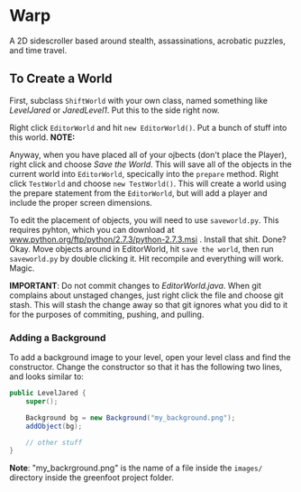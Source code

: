 Warp
====

A 2D sidescroller based around stealth, assassinations, acrobatic puzzles, and time travel.

To Create a World
-----------------

First, subclass `ShiftWorld` with your own class, named something like *LevelJared* or *JaredLevel1*. Put this to the side right now.

Right click `EditorWorld` and hit `new EditorWorld()`. Put a bunch of stuff into this world. **NOTE:**

Anyway, when you have placed all of your ojbects (don't place the Player), right click and choose *Save the World*. This will save all of the objects in the current world into `EditorWorld`, specically into the `prepare` method. Right click `TestWorld` and choose `new TestWorld()`. This will create a world using the prepare statement from the `EditorWorld`, but will add a player and include the proper screen dimensions.

To edit the placement of objects, you will need to use `saveworld.py`. This requires pyhton, which you can download at www.python.org/ftp/python/2.7.3/python-2.7.3.msi . Install that shit. Done? Okay. Move objects around in EditorWorld, hit `save the world`, then run `saveworld.py` by double clicking it. Hit recompile and everything will work. Magic.

**IMPORTANT**: Do not commit changes to *EditorWorld.java*. When git complains about unstaged changes, just right click the file and choose git stash. This will stash the change away so that git ignores what you did to it for the purposes of commiting, pushing, and pulling.

### Adding a Background

To add a background image to your level, open your level class and find the constructor. Change the constructor so that it has the following two lines, and looks similar to:

```` java
public LevelJared {
    super();

    Background bg = new Background("my_background.png");
    addObject(bg);

    // other stuff
}
````

**Note**: "my_backrground.png" is the name of a file inside the `images/` directory inside the greenfoot project folder.
